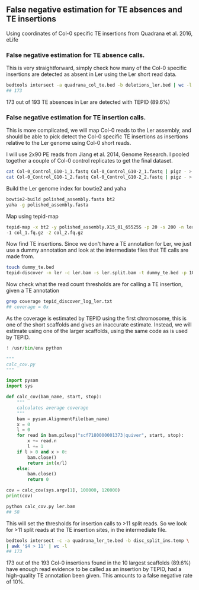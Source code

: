 ## False negative estimation for TE absences and TE insertions

Using coordinates of Col-0 specific TE insertions from Quadrana et al. 2016, eLife

### False negative estimation for TE absence calls.  

This is very straightforward, simply check how many of the Col-0 specific insertions are detected as absent in Ler using the Ler short read data.  

```bash
bedtools intersect -a quadrana_col_te.bed -b deletions_ler.bed | wc -l
## 173
```

173 out of 193 TE absences in Ler are detected with TEPID (89.6%)

### False negative estimation for TE insertion calls.  

This is more complicated, we will  map Col-0 reads to the Ler assembly, and should be able to pick detect the Col-0 specific TE insertions as insertions relative to the Ler genome using Col-0 short reads.  

I will use 2x90 PE reads from Jiang et al. 2014, Genome Research. I pooled together a couple of Col-0 control replicates to get the final dataset.  

```bash
cat Col-0_Control_G10-1_1.fastq Col-0_Control_G10-2_1.fastq | pigz - > col_1.fq.gz
cat Col-0_Control_G10-1_2.fastq Col-0_Control_G10-2_2.fastq | pigz - > col_2.fq.gz
```

Build the Ler genome index for bowtie2 and yaha

```bash
bowtie2-build polished_assembly.fasta bt2
yaha -g polished_assembly.fasta
```

Map using tepid-map  

```bash
tepid-map -x bt2 -y polished_assembly.X15_01_65525S -p 20 -s 200 -n ler \
-1 col_1.fq.gz -2 col_2.fq.gz
```

Now find TE insertions. Since we don't have a TE annotation for Ler, we just use a dummy annotation and look at the intermediate files that TE calls are made from.  

```bash
touch dummy_te.bed
tepid-discover -n ler -c ler.bam -s ler.split.bam -t dummy_te.bed -p 10 -k
```

Now check what the read count thresholds are for calling a TE insertion, given a TE annotation 

```bash
grep coverage tepid_discover_log_ler.txt
## coverage = 0x
```

As the coverage is estimated by TEPID using the first chromosome, this is one of the short scaffolds and gives an inaccurate estimate. Instead, we will estimate using one of the larger scaffolds, using the same code as is used by TEPID.  


```python
! /usr/bin/env python

"""
calc_cov.py
"""

import pysam
import sys

def calc_cov(bam_name, start, stop):
    """
    calculates average coverage
    """
    bam = pysam.AlignmentFile(bam_name)
    x = 0
    l = 0
    for read in bam.pileup("scf7180000001373|quiver", start, stop):
        x += read.n
        l += 1
    if l > 0 and x > 0:
        bam.close()
        return int(x/l)
    else:
        bam.close()
        return 0

cov = calc_cov(sys.argv[1], 100000, 120000)
print(cov)
```

```bash
python calc_cov.py ler.bam
## 58
```

This will set the thresholds for insertion calls to >11 split reads. So we look for >11 split reads at the TE insertion sites, in the intermediate file.  

```bash
bedtools intersect -c -a quadrana_ler_te.bed -b disc_split_ins.temp \
| awk '$4 > 11' | wc -l
## 173
```

173 out of the 193 Col-0 insertions found in the 10 largest scaffolds (89.6%) have enough
read evidence to be called as an insertion by TEPID, had a high-quality TE annotation been
given. This amounts to a false negative rate of 10%.
